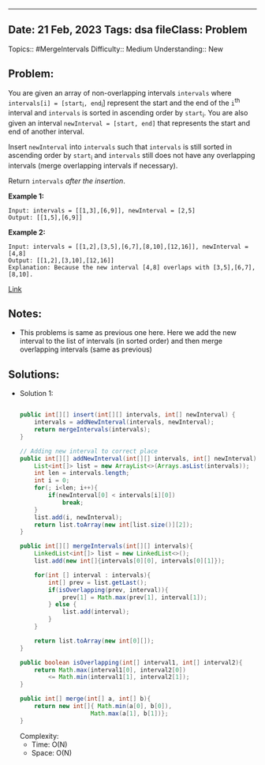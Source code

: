 
---
Date: 21 Feb, 2023
Tags: dsa
fileClass: Problem
---
Topics:: #MergeIntervals
Difficulty::  Medium
Understanding:: New
## Problem: 
 You are given an array of non-overlapping intervals `intervals` where `intervals[i] = [start`<sub>i</sub>`, end`<sub>i</sub>] represent the start and the end of the `i`<sup>th</sup> interval and `intervals` is sorted in ascending order by `start`<sub>i</sub>. You are also given an interval `newInterval = [start, end]` that represents the start and end of another interval.

Insert `newInterval` into `intervals` such that `intervals` is still sorted in ascending order by `start`<sub>i</sub> and `intervals` still does not have any overlapping intervals (merge overlapping intervals if necessary).

Return `intervals` _after the insertion_.

**Example 1:**

	Input: intervals = [[1,3],[6,9]], newInterval = [2,5]
	Output: [[1,5],[6,9]]

**Example 2:**

	Input: intervals = [[1,2],[3,5],[6,7],[8,10],[12,16]], newInterval = [4,8]
	Output: [[1,2],[3,10],[12,16]]
	Explanation: Because the new interval [4,8] overlaps with [3,5],[6,7],[8,10].	

[Link]( https://leetcode.com/problems/insert-interval/)

## Notes: 
- This problems is same as previous one here. Here we add the new interval to the list of intervals (in sorted order) and then merge overlapping intervals (same as previous)

## Solutions: 

- Solution 1: 
	```java
	
	public int[][] insert(int[][] intervals, int[] newInterval) {
        intervals = addNewInterval(intervals, newInterval);
        return mergeIntervals(intervals);
    }

	// Adding new interval to correct place
    public int[][] addNewInterval(int[][] intervals, int[] newInterval){
        List<int[]> list = new ArrayList<>(Arrays.asList(intervals));
        int len = intervals.length;
        int i = 0;
        for(; i<len; i++){
            if(newInterval[0] < intervals[i][0])
                break;
        }
        list.add(i, newInterval);
        return list.toArray(new int[list.size()][2]);
    }

    public int[][] mergeIntervals(int[][] intervals){
        LinkedList<int[]> list = new LinkedList<>();
        list.add(new int[]{intervals[0][0], intervals[0][1]});

        for(int [] interval : intervals){
            int[] prev = list.getLast();
            if(isOverlapping(prev, interval)){
                prev[1] = Math.max(prev[1], interval[1]);
            } else {
                list.add(interval);
            }
        }

        return list.toArray(new int[0][]);
    }

    public boolean isOverlapping(int[] interval1, int[] interval2){
        return Math.max(interval1[0], interval2[0]) 
            <= Math.min(interval1[1], interval2[1]);
    }

    public int[] merge(int[] a, int[] b){
        return new int[]{ Math.min(a[0], b[0]),
                        Math.max(a[1], b[1])};
    }
	
	```
	Complexity: 
	- Time: O(N)
	- Space: O(N)

